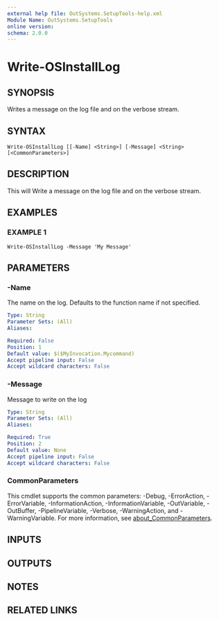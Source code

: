 ```yaml
---
external help file: OutSystems.SetupTools-help.xml
Module Name: OutSystems.SetupTools
online version:
schema: 2.0.0
---
```


# Write-OSInstallLog

## SYNOPSIS
Writes a message on the log file and on the verbose stream.

## SYNTAX

```
Write-OSInstallLog [[-Name] <String>] [-Message] <String> [<CommonParameters>]
```

## DESCRIPTION
This will Write a message on the log file and on the verbose stream.

## EXAMPLES

### EXAMPLE 1
```
Write-OSInstallLog -Message 'My Message'
```

## PARAMETERS

### -Name
The name on the log.
Defaults to the function name if not specified.

```yaml
Type: String
Parameter Sets: (All)
Aliases:

Required: False
Position: 1
Default value: $($MyInvocation.Mycommand)
Accept pipeline input: False
Accept wildcard characters: False
```

### -Message
Message to write on the log

```yaml
Type: String
Parameter Sets: (All)
Aliases:

Required: True
Position: 2
Default value: None
Accept pipeline input: False
Accept wildcard characters: False
```

### CommonParameters
This cmdlet supports the common parameters: -Debug, -ErrorAction, -ErrorVariable, -InformationAction, -InformationVariable, -OutVariable, -OutBuffer, -PipelineVariable, -Verbose, -WarningAction, and -WarningVariable. For more information, see [about_CommonParameters](http://go.microsoft.com/fwlink/?LinkID=113216).

## INPUTS

## OUTPUTS

## NOTES

## RELATED LINKS
